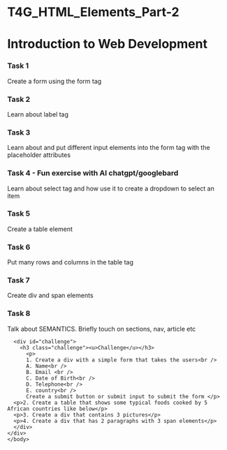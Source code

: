 ﻿# T4G_HTML_Elements_Part-2

<body>
    <h1>Introduction to Web Development</h1>
    <div class="tasks">
      <h3>Task 1</h3>
      <p>Create a form using the form tag</p>
      <h3>Task 2</h3>
      <p>Learn about label tag</p>
      <h3>Task 3</h3>
      <p>Learn about and put different input elements into the form tag with the placeholder attributes</p>
      <h3>Task 4 - Fun exercise with AI chatgpt/googlebard</h3>
      <p>Learn about select tag and how use it to create a dropdown to select an item</p>
      <h3>Task 5</h3>
      <p>Create a table element</p>
      <h3>Task 6</h3>
      <p>Put many rows and columns in the table tag</p>
      <h3>Task 7</h3>
      <p>Create div and span elements</p>
      <h3>Task 8</h3>
      <p>Talk about SEMANTICS. Briefly touch on sections, nav, article etc</p>
      
      <div id="challenge">
        <h3 class="challenge"><u>Challenge</u></h3>
          <p>
          1. Create a div with a simple form that takes the users<br />
          A. Name<br />
          B. Email <br />
          C. Date of Birth<br />
          D. Telephone<br />
          E. country<br />
          Create a submit button or submit input to submit the form </p>
      <p>2. Create a table that shows some typical foods cooked by 5 African countries like below</p>
      <p>3. Create a div that contains 3 pictures</p>
      <p>4. Create a div that has 2 paragraphs with 3 span elements</p>
      </div>
    </div>
    </body>
